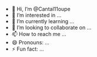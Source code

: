 - 👋 Hi, I’m @Cantal11oupe
- 👀 I’m interested in ...
- 🌱 I’m currently learning ...
- 💞️ I’m looking to collaborate on ...
- 📫 How to reach me ...
- 😄 Pronouns: ...
- ⚡ Fun fact: ...

<!---
Cantal11oupe/Cantal11oupe is a ✨ special ✨ repository because its `README.md` (this file) appears on your GitHub profile.
You can click the Preview link to take a look at your changes.
--->
